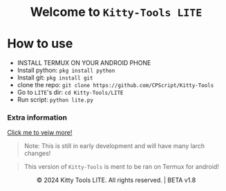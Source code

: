 <div align=center>

#  Welcome to `Kitty-Tools LITE`

<div align="left">

# How to use

* INSTALL TERMUX ON YOUR ANDROID PHONE
* Install python: `pkg install python`
* Install git: `pkg install git`
* clone the repo: `git clone https://github.com/CPScript/Kitty-Tools`
* Go to `LITE`'s dir: `cd Kitty-Tools/LITE`
* Run script: `python lite.py`

### Extra information
[Click me to veiw more!](https://github.com/CPScript/Kitty-Tools/more/moreinfo.md)

> Note: This is still in early development and will have many larch changes!

> This version of `Kitty-Tools` is ment to be ran on Termux for android!


<p align="center">
  &copy; 2024 Kitty Tools LITE. All rights reserved.
  | BETA v1.8
</p>
